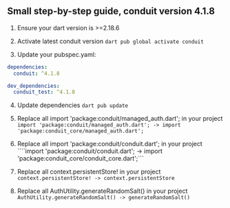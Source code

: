Small step-by-step guide, conduit version 4.1.8
--------------------------------------------------------
1. Ensure your dart version is >=2.18.6

2. Activate latest conduit version
```dart pub global activate conduit```

3. Update your pubspec.yaml:

```yaml
dependencies: 
  conduit: ^4.1.8

dev_dependencies:
  conduit_test: ^4.1.8
```

4. Update dependencies
```dart pub update```

5. Replace all import 'package:conduit/managed_auth.dart'; in your project
```import 'package:conduit/managed_auth.dart'; -> import 'package:conduit_core/managed_auth.dart';```

6. Replace all import 'package:conduit/conduit.dart'; in your project
````import 'package:conduit/conduit.dart'; -> import 'package:conduit_core/conduit_core.dart';```

7. Replace all context.persistentStore! in your project
```context.persistentStore! -> context.persistentStore```

8. Replace all AuthUtility.generateRandomSalt() in your project
```AuthUtility.generateRandomSalt() -> generateRandomSalt()```